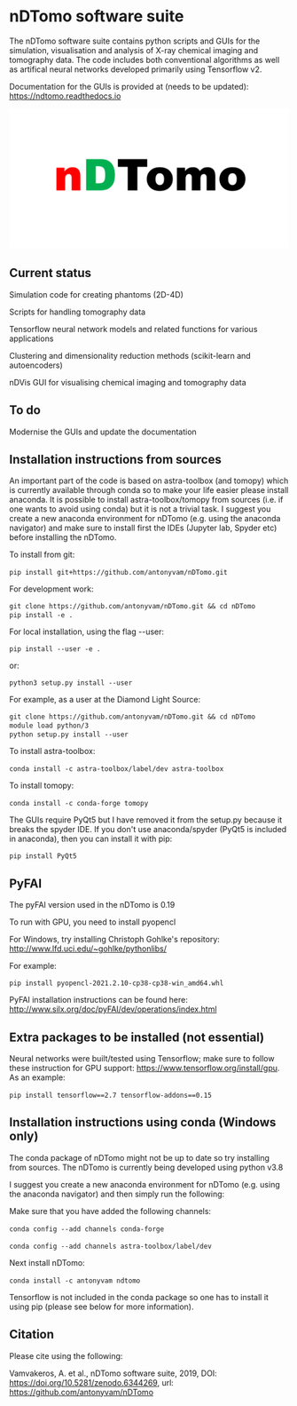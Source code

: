nDTomo software suite
=====================
The nDTomo software suite contains python scripts and GUIs for the simulation, visualisation and analysis of X-ray chemical imaging and tomography data.
The code includes both conventional algorithms as well as artifical neural networks developed primarily using Tensorflow v2.

Documentation for the GUIs is provided at (needs to be updated): https://ndtomo.readthedocs.io


![nDTomo](assets/ndtomo_logo.png)

Current status
--------------
Simulation code for creating phantoms (2D-4D)

Scripts for handling tomography data

Tensorflow neural network models and related functions for various applications

Clustering and dimensionality reduction methods (scikit-learn and autoencoders)

nDVis GUI for visualising chemical imaging and tomography data

To do
-----
Modernise the GUIs and update the documentation


Installation instructions from sources
--------------------------------------
An important part of the code is based on astra-toolbox (and tomopy) which is currently available through conda so to make your life easier please install anaconda. It is possible to install astra-toolbox/tomopy from sources (i.e. if one wants to avoid using conda) but it is not a trivial task. I suggest you create a new anaconda environment for nDTomo (e.g. using the anaconda navigator) and make sure to install first the IDEs (Jupyter lab, Spyder etc) before installing the nDTomo.

To install from git:

```pip install git+https://github.com/antonyvam/nDTomo.git```

For development work:

```
git clone https://github.com/antonyvam/nDTomo.git && cd nDTomo
pip install -e .
```

For local installation, using the flag --user:

```
pip install --user -e .
```

or:

```
python3 setup.py install --user
```

For example, as a user at the Diamond Light Source:

```
git clone https://github.com/antonyvam/nDTomo.git && cd nDTomo
module load python/3
python setup.py install --user
```

To install astra-toolbox:

```conda install -c astra-toolbox/label/dev astra-toolbox```

To install tomopy:

```conda install -c conda-forge tomopy```

The GUIs require PyQt5 but I have removed it from the setup.py because it breaks the spyder IDE. If you don't use anaconda/spyder (PyQt5 is included in anaconda), then you can install it with pip: 

```
pip install PyQt5
```

PyFAI
-----
The pyFAI version used in the nDTomo is 0.19

To run with GPU, you need to install pyopencl

For Windows, try installing Christoph Gohlke's repository: http://www.lfd.uci.edu/~gohlke/pythonlibs/

For example: 

```
pip install pyopencl-2021.2.10-cp38-cp38-win_amd64.whl
```

PyFAI installation instructions can be found here: http://www.silx.org/doc/pyFAI/dev/operations/index.html

Extra packages to be installed (not essential)
----------------------------------------------

Neural networks were built/tested using Tensorflow; make sure to follow these instruction for GPU support: https://www.tensorflow.org/install/gpu. As an example:

```pip install tensorflow==2.7 tensorflow-addons==0.15```


Installation instructions using conda (Windows only)
----------------------------------------------------
The conda package of nDTomo might not be up to date so try installing from sources. The nDTomo is currently being developed using python v3.8

I suggest you create a new anaconda environment for nDTomo (e.g. using the anaconda navigator) and then simply run the following:

Make sure that you have added the following channels:

```conda config --add channels conda-forge```

```conda config --add channels astra-toolbox/label/dev```

Next install nDTomo:

```conda install -c antonyvam ndtomo```

Tensorflow is not included in the conda package so one has to install it using pip (please see below for more information).


Citation
--------
Please cite using the following:

Vamvakeros, A. et al., nDTomo software suite, 2019, DOI: https://doi.org/10.5281/zenodo.6344269, url: https://github.com/antonyvam/nDTomo

